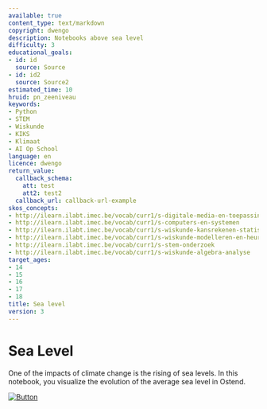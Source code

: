 ```yaml
---
available: true
content_type: text/markdown
copyright: dwengo
description: Notebooks above sea level
difficulty: 3
educational_goals:
- id: id
  source: Source
- id: id2
  source: Source2
estimated_time: 10
hruid: pn_zeeniveau
keywords:
- Python
- STEM
- Wiskunde
- KIKS
- Klimaat
- AI Op School
language: en
licence: dwengo
return_value:
  callback_schema:
    att: test
    att2: test2
  callback_url: callback-url-example
skos_concepts:
- http://ilearn.ilabt.imec.be/vocab/curr1/s-digitale-media-en-toepassingen
- http://ilearn.ilabt.imec.be/vocab/curr1/s-computers-en-systemen
- http://ilearn.ilabt.imec.be/vocab/curr1/s-wiskunde-kansrekenen-statistiek
- http://ilearn.ilabt.imec.be/vocab/curr1/s-wiskunde-modelleren-en-heuristiek
- http://ilearn.ilabt.imec.be/vocab/curr1/s-stem-onderzoek
- http://ilearn.ilabt.imec.be/vocab/curr1/s-wiskunde-algebra-analyse
target_ages:
- 14
- 15
- 16
- 17
- 18
title: Sea level
version: 3
---
```

# Sea Level

One of the impacts of climate change is the rising of sea levels. In this notebook, you visualize the evolution of the average sea level in Ostend.

[![](embed/Button.png "Button")](https://kiks.ilabt.imec.be/hub/tmplogin?id=1130_en "Climate Change Notebooks")